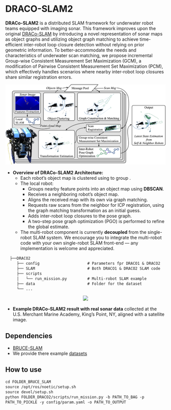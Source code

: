 # DRACO-SLAM2
**DRACo-SLAM2** is a distributed SLAM framework for underwater robot teams equipped with imaging sonar. 
This framework improves upon the original [DRACo-SLAM](https://github.com/jake3991/DRACo-SLAM) by introducing a novel representation of sonar maps as object graphs and utilizing object graph matching to achieve time-efficient inter-robot loop closure detection without relying on prior geometric information. 
To better-accommodate the needs and characteristics of underwater scan matching, we propose incremental Group-wise Consistent Measurement Set Maximization (GCM), a modification of Pairwise Consistent Measurement Set Maximization (PCM), which effectively handles scenarios where nearby inter-robot loop closures share similar registration errors.
<p align="center"><img src="fig/pipeline.jpg" width=700></p>

- **Overview of DRACo-SLAM2 Architecture:**
  - Each robot’s object map is clustered using  to group . 
  - The local robot:
    - Groups nearby feature points into an object map using **DBSCAN**.
    - Receives a neighboring robot’s object map. 
    - Aligns the received map with its own via graph matching. 
    - Requests raw scans from the neighbor for ICP registration, using the graph matching transformation as an initial guess. 
    - Adds inter-robot loop closures to the pose graph. 
    - A two-step pose graph optimization (PGO) is performed to refine the global estimate.
  - The multi-robot component is currently **decoupled** from the single-robot SLAM system. We encourage you to integrate the multi-robot code with your own single-robot SLAM front-end — any implementation is welcome and appreciated.
```
  ├──DRACO2
     ├── config                     # Parameters fpr DRACO1 & DRACO2
     ├── SLAM                       # Both DRACO1 & DRACO2 SLAM code
     ├── scripts
     │   └── run_mission.py         # Multi-robot SLAM example
     ├── data                       # Folder for the dataset
     └── ...
  ```
<p align="center"><img src="fig/usmma_real.gif" width=700></p>

 - **Example DRACo-SLAM2 result with real sonar data** collected at the U.S. Merchant Marine Academy, King’s Point, NY, aligned with a satellite image.

## Dependencies
- [BRUCE-SLAM](https://github.com/jake3991/sonar-SLAM)
- We provide there example [datasets]()
## How to use

```
cd FOLDER_BRUCE_SLAM
source /opt/ros/noetic/setup.sh
source devel/setup.sh
python FOLDER_DRACO2/scripts/run_mission.py -b PATH_TO_BAG -p PATH_TO_PICKLE -y config/param.yaml -o PATH_TO_OUTPUT
```


